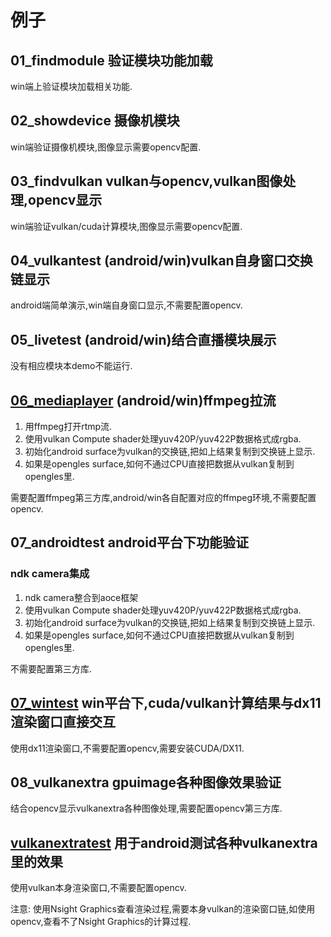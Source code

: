 # 例子

## 01_findmodule 验证模块功能加载

win端上验证模块加载相关功能.

## 02_showdevice 摄像机模块

win端验证摄像机模块,图像显示需要opencv配置.

## 03_findvulkan vulkan与opencv,vulkan图像处理,opencv显示

win端验证vulkan/cuda计算模块,图像显示需要opencv配置.

## 04_vulkantest (android/win)vulkan自身窗口交换链显示

android端简单演示,win端自身窗口显示,不需要配置opencv.

## 05_livetest (android/win)结合直播模块展示

没有相应模块本demo不能运行.

## [06_mediaplayer](https://zhuanlan.zhihu.com/p/302285687) (android/win)ffmpeg拉流

1. 用ffmpeg打开rtmp流.
2. 使用vulkan Compute shader处理yuv420P/yuv422P数据格式成rgba.
3. 初始化android surface为vulkan的交换链,把如上结果复制到交换链上显示.
4. 如果是opengles surface,如何不通过CPU直接把数据从vulkan复制到opengles里.

需要配置ffmpeg第三方库,android/win各自配置对应的ffmpeg环境,不需要配置opencv.

## 07_androidtest android平台下功能验证

### ndk camera集成

1. ndk camera整合到aoce框架
2. 使用vulkan Compute shader处理yuv420P/yuv422P数据格式成rgba.
3. 初始化android surface为vulkan的交换链,把如上结果复制到交换链上显示.
4. 如果是opengles surface,如何不通过CPU直接把数据从vulkan复制到opengles里.

不需要配置第三方库.

## [07_wintest](https://zhuanlan.zhihu.com/p/349534525) win平台下,cuda/vulkan计算结果与dx11渲染窗口直接交互

使用dx11渲染窗口,不需要配置opencv,需要安装CUDA/DX11.

## 08_vulkanextra gpuimage各种图像效果验证

结合opencv显示vulkanextra各种图像处理,需要配置opencv第三方库.

## [vulkanextratest](https://zhuanlan.zhihu.com/p/348824878) 用于android测试各种vulkanextra里的效果

使用vulkan本身渲染窗口,不需要配置opencv.

注意: 使用Nsight Graphics查看渲染过程,需要本身vulkan的渲染窗口链,如使用opencv,查看不了Nsight Graphics的计算过程.
